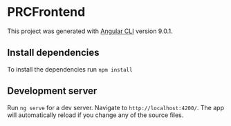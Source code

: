 # PRCFrontend
This project was generated with [Angular CLI](https://github.com/angular/angular-cli) version 9.0.1.

## Install dependencies
To install the dependencies run `npm install`

## Development server
Run `ng serve` for a dev server. Navigate to `http://localhost:4200/`. The app will automatically reload if you change any of the source files.
